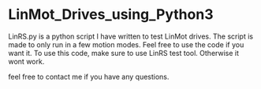 # LinMot_Drives_using_Python3

LinRS.py is a python script I have written to test LinMot drives. The script is made to only run in a few motion modes. Feel free to use the code if you want it.
To use this code, make sure to use LinRS test tool. Otherwise it wont work. 

feel free to contact me if you have any questions.

